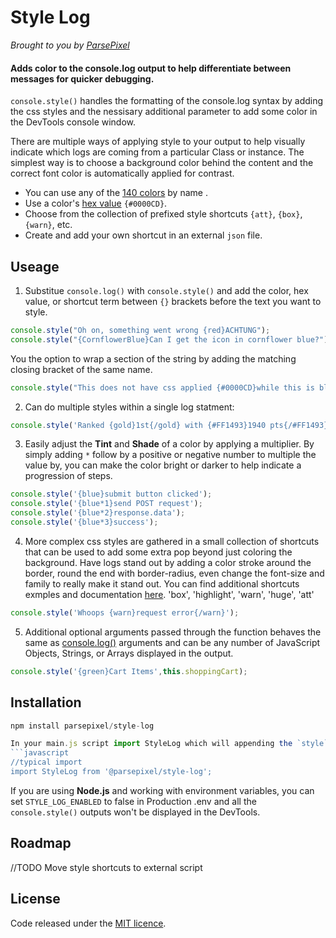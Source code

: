 # Style Log
*Brought to you by [ParsePixel](http://parsepixel.com)*

#### Adds color to the console.log output to help differentiate between messages for quicker debugging.

`console.style()` handles the formatting of the console.log syntax by adding the css styles and the nessisary additional parameter to add some color in the DevTools console window.

There are multiple ways of applying style to your output to help visually indicate which logs are coming from a particular Class or instance. The simplest way is to choose a background color behind the content and the correct font color is automatically applied for contrast.

* You can use any of the [140 colors](https://www.w3schools.com/colors/colors_names.asp) by name .
* Use a color's [hex value](https://www.w3schools.com/colors/colors_hex.asp) `{#0000CD}`.
* Choose from the collection of prefixed style shortcuts `{att}`, `{box}`, `{warn}`, etc.
* Create and add your own shortcut in an external `json` file.

## Useage
1. Substitue `console.log()` with `console.style()` and add the color, hex value, or shortcut term between `{}` brackets before the text you want to style.
```javascript
console.style("Oh on, something went wrong {red}ACHTUNG"); 
console.style("{CornflowerBlue}Can I get the icon in cornflower blue?"); 
```


You the option to wrap a section of the string by adding the matching closing bracket of the same name.
```javascript
console.style("This does not have css applied {#0000CD}while this is blue{/#0000CD} and this is not.");
```


2. Can do multiple styles within a single log statment:
```javascript
console.style('Ranked {gold}1st{/gold} with {#FF1493}1940 pts{/#FF1493} more than anyone else.');
```


3. Easily adjust the **Tint** and **Shade** of a color by applying a multiplier. By simply adding `*` follow by a positive or negative number to multiple the value by, you can make the color bright or darker to help indicate a progression of steps.
```javascript
console.style('{blue}submit button clicked');
console.style('{blue*1}send POST request');
console.style('{blue*2}response.data');
console.style('{blue*3}success');
```


4. More complex css styles are gathered in a small collection of shortcuts that can be used to add some extra pop beyond just coloring the background. Have logs stand out by adding a color stroke around the border, round the end with border-radius, even change the font-size and family to really make it stand out. You can find additional shortcuts exmples and documentation [here](https://github.com/parsepixel/style-log/examples).
'box', 'highlight', 'warn', 'huge', 'att'
```javascript
console.style('Whoops {warn}request error{/warn}');
```


5. Additional optional arguments passed through the function behaves the same as [console.log()](https://developer.mozilla.org/en-US/docs/Web/API/console/log) arguments and can be any number of JavaScript Objects, Strings, or Arrays displayed in the output.
```javascript
console.style('{green}Cart Items',this.shoppingCart);
```


## Installation
```javascript
npm install parsepixel/style-log

In your main.js script import StyleLog which will appending the `style` method to the `window.console` Prototype. This allows for a single point of control and remove the need to import the library to each file. StyleLog uses RegExp to find and repalce matching opening and closing `{}` brackets and using the console.log `%c` format specifier to apply CSS styles to the content of the log statement.
```javascript
//typical import
import StyleLog from '@parsepixel/style-log';
```

If you are using **Node.js** and working with environment variables, you can set `STYLE_LOG_ENABLED` to false in Production .env and all the `console.style()` outputs won't be displayed in the DevTools.


## Roadmap
//TODO Move style shortcuts to external script



## License
Code released under the [MIT licence](http://opensource.org/licenses/MIT).
